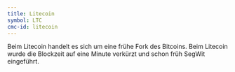 ```yaml
---
title: Litecoin
symbol: LTC
cmc-id: litecoin
---
```

Beim Litecoin handelt es sich um eine frühe Fork des Bitcoins. Beim Litecoin wurde die Blockzeit auf eine Minute verkürzt und schon früh SegWit eingeführt.